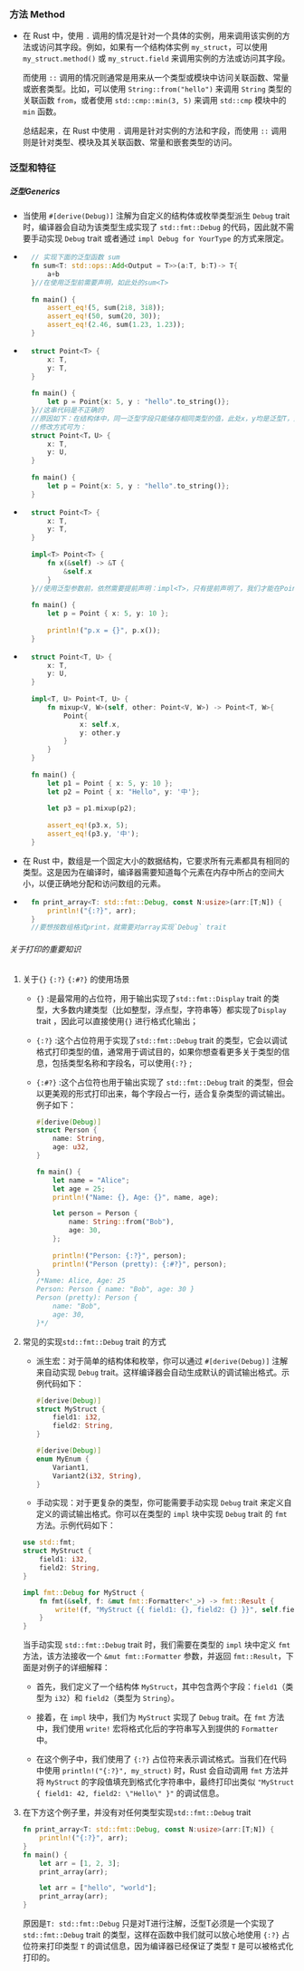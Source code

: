 ### 方法 Method

- 在 Rust 中，使用 `.` 调用的情况是针对一个具体的实例，用来调用该实例的方法或访问其字段。例如，如果有一个结构体实例 `my_struct`，可以使用 `my_struct.method()` 或 `my_struct.field` 来调用实例的方法或访问其字段。

	而使用 `::` 调用的情况则通常是用来从一个类型或模块中访问关联函数、常量或嵌套类型。比如，可以使用 `String::from("hello")` 来调用 `String` 类型的关联函数 `from`，或者使用 `std::cmp::min(3, 5)` 来调用 `std::cmp` 模块中的 `min` 函数。

	总结起来，在 Rust 中使用 `.` 调用是针对实例的方法和字段，而使用 `::` 调用则是针对类型、模块及其关联函数、常量和嵌套类型的访问。



### 泛型和特征



##### 泛型Generics

- 当使用 `#[derive(Debug)]` 注解为自定义的结构体或枚举类型派生 `Debug` trait 时，编译器会自动为该类型生成实现了 `std::fmt::Debug` 的代码，因此就不需要手动实现 `Debug` trait 或者通过 `impl Debug for YourType` 的方式来限定。

- ```rust
	// 实现下面的泛型函数 sum
	fn sum<T: std::ops::Add<Output = T>>(a:T, b:T)-> T{
	    a+b
	}//在使用泛型前需要声明，如此处的sum<T>
	
	fn main() {
	    assert_eq!(5, sum(2i8, 3i8));
	    assert_eq!(50, sum(20, 30));
	    assert_eq!(2.46, sum(1.23, 1.23));
	}
	```

- ```rust
	struct Point<T> {
	    x: T,
	    y: T,
	}
	
	fn main() {
	    let p = Point{x: 5, y : "hello".to_string()};
	}//这串代码是不正确的
	//原因如下：在结构体中，同一泛型字段只能储存相同类型的值，此处x，y均是泛型T，则在赋值时因赋上相同类型的值
	//修改方式可为：
	struct Point<T，U> {
	    x: T,
	    y: U,
	}
	
	fn main() {
	    let p = Point{x: 5, y : "hello".to_string()};
	}
	```

- ```rust
	struct Point<T> {
	    x: T,
	    y: T,
	}
	
	impl<T> Point<T> {
	    fn x(&self) -> &T {
	        &self.x
	    }
	}//使用泛型参数前，依然需要提前声明：impl<T>，只有提前声明了，我们才能在Point<T>中使用它，这样 Rust 就知道 Point 的尖括号中的类型是泛型而不是具体类型。需要注意的是，这里的 Point<T> 不再是泛型声明，而是一个完整的结构体类型，因为我们定义的结构体就是 Point<T> 而不再是 Point。
	
	fn main() {
	    let p = Point { x: 5, y: 10 };
	
	    println!("p.x = {}", p.x());
	}
	```

- ```rust
	struct Point<T, U> {
	    x: T,
	    y: U,
	}
	
	impl<T, U> Point<T, U> {
	    fn mixup<V, W>(self, other: Point<V, W>) -> Point<T, W>{
	        Point{
	            x: self.x,
	            y: other.y
	        }
	    }
	}
	
	fn main() {
	    let p1 = Point { x: 5, y: 10 };
	    let p2 = Point { x: "Hello", y: '中'};
	
	    let p3 = p1.mixup(p2);
	
	    assert_eq!(p3.x, 5);
	    assert_eq!(p3.y, '中');
	}
	```

- 在 Rust 中，数组是一个固定大小的数据结构，它要求所有元素都具有相同的类型。这是因为在编译时，编译器需要知道每个元素在内存中所占的空间大小，以便正确地分配和访问数组的元素。

- ```rust
	fn print_array<T: std::fmt::Debug, const N:usize>(arr:[T;N]) {
	    println!("{:?}", arr);
	}
	//要想按数组格式print，就需要对array实现`Debug` trait
	```



###### 关于打印的重要知识

1. 关于`{}` `{:?}` `{:#?}` 的使用场景

	- `{}` :是最常用的占位符，用于输出实现了`std::fmt::Display` trait 的类型，大多数内建类型（比如整型，浮点型，字符串等）都实现了`Display` trait ，因此可以直接使用`{}` 进行格式化输出；

	- `{:?}` :这个占位符用于实现了`std::fmt::Debug` trait 的类型，它会以调试格式打印类型的值，通常用于调试目的，如果你想查看更多关于类型的信息，包括类型名称和字段名，可以使用`{:?}` ;

	- `{:#?}` :这个占位符也用于输出实现了 `std::fmt::Debug` trait 的类型，但会以更美观的形式打印出来，每个字段占一行，适合复杂类型的调试输出。
		例子如下：

		```rust
		#[derive(Debug)]
		struct Person {
		    name: String,
		    age: u32,
		}
		
		fn main() {
		    let name = "Alice";
		    let age = 25;
		    println!("Name: {}, Age: {}", name, age);
		
		    let person = Person {
		        name: String::from("Bob"),
		        age: 30,
		    };
		    
		    println!("Person: {:?}", person);
		    println!("Person (pretty): {:#?}", person);
		}
		/*Name: Alice, Age: 25
		Person: Person { name: "Bob", age: 30 }
		Person (pretty): Person {
		    name: "Bob",
		    age: 30,
		}*/
		```

		

2. 常见的实现`std::fmt::Debug` trait 的方式

	- 派生宏：对于简单的结构体和枚举，你可以通过 `#[derive(Debug)]` 注解来自动实现 `Debug` trait。这样编译器会自动生成默认的调试输出格式。示例代码如下：

		```rust
		#[derive(Debug)]
		struct MyStruct {
		    field1: i32,
		    field2: String,
		}
		
		#[derive(Debug)]
		enum MyEnum {
		    Variant1,
		    Variant2(i32, String),
		}
		
		```

	- 手动实现：对于更复杂的类型，你可能需要手动实现 `Debug` trait 来定义自定义的调试输出格式。你可以在类型的 `impl` 块中实现 `Debug` trait 的 `fmt` 方法。示例代码如下：

	```rust
	use std::fmt;
	struct MyStruct {
	    field1: i32,
	    field2: String,
	}
	
	impl fmt::Debug for MyStruct {
	    fn fmt(&self, f: &mut fmt::Formatter<'_>) -> fmt::Result {
	        write!(f, "MyStruct {{ field1: {}, field2: {} }}", self.field1, self.field2)
	    }
	}
	
	```

	当手动实现 `std::fmt::Debug` trait 时，我们需要在类型的 `impl` 块中定义 `fmt` 方法，该方法接收一个 `&mut fmt::Formatter` 参数，并返回 `fmt::Result`，下面是对例子的详细解释：

	- 首先，我们定义了一个结构体 `MyStruct`，其中包含两个字段：`field1`（类型为 `i32`）和 `field2`（类型为 `String`）。

	- 接着，在 `impl` 块中，我们为 `MyStruct` 实现了 `Debug` trait。在 `fmt` 方法中，我们使用 `write!` 宏将格式化后的字符串写入到提供的 `Formatter` 中。

	- 在这个例子中，我们使用了 `{:?}` 占位符来表示调试格式。当我们在代码中使用 `println!("{:?}", my_struct)` 时，Rust 会自动调用 `fmt` 方法并将 `MyStruct` 的字段值填充到格式化字符串中，最终打印出类似 `"MyStruct { field1: 42, field2: \"Hello\" }"` 的调试信息。

3. 在下方这个例子里，并没有对任何类型实现`std::fmt::Debug` trait

	```rust
	fn print_array<T: std::fmt::Debug, const N:usize>(arr:[T;N]) {
	    println!("{:?}", arr);
	}
	fn main() {
	    let arr = [1, 2, 3];
	    print_array(arr);
	
	    let arr = ["hello", "world"];
	    print_array(arr);
	}
	```

	原因是`T: std::fmt::Debug` 只是对T进行注解，泛型T必须是一个实现了`std::fmt::Debug` trait 的类型，这样在函数中我们就可以放心地使用 `{:?}` 占位符来打印类型 `T` 的调试信息，因为编译器已经保证了类型 `T` 是可以被格式化打印的。
